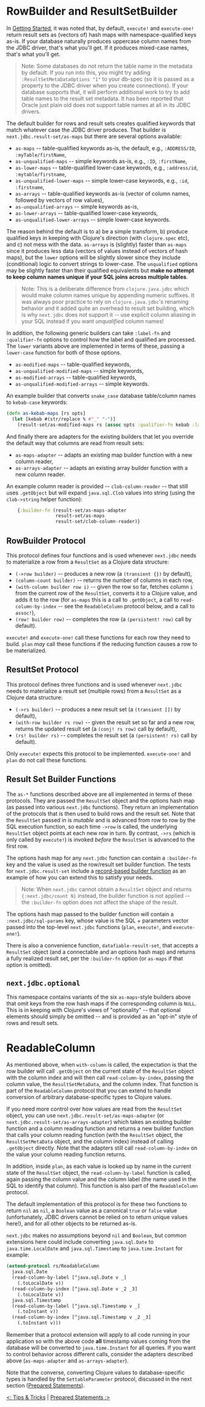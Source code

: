 # RowBuilder and ResultSetBuilder

In [Getting Started](/doc/getting-started.md), it was noted that, by default, `execute!` and `execute-one!` return result sets as (vectors of) hash maps with namespace-qualified keys as-is. If your database naturally produces uppercase column names from the JDBC driver, that's what you'll get. If it produces mixed-case names, that's what you'll get.

> Note: Some databases do not return the table name in the metadata by default. If you run into this, you might try adding `:ResultSetMetaDataOptions "1"` to your db-spec (so it is passed as a property to the JDBC driver when you create connections). If your database supports that, it will perform additional work to try to add table names to the result set metadata. It has been reported that Oracle just plain old does not support table names at all in its JDBC drivers.

The default builder for rows and result sets creates qualified keywords that match whatever case the JDBC driver produces. That builder is `next.jdbc.result-set/as-maps` but there are several options available:

* `as-maps` -- table-qualified keywords as-is, the default, e.g., `:ADDRESS/ID`, `:myTable/firstName`,
* `as-unqualified-maps` -- simple keywords as-is, e.g., `:ID`, `:firstName`,
* `as-lower-maps` -- table-qualified lower-case keywords, e.g., `:address/id`, `:mytable/firstname`,
* `as-unqualified-lower-maps` -- simple lower-case keywords, e.g., `:id`, `:firstname`,
* `as-arrays` -- table-qualified keywords as-is (vector of column names, followed by vectors of row values),
* `as-unqualified-arrays` -- simple keywords as-is,
* `as-lower-arrays` -- table-qualified lower-case keywords,
* `as-unqualified-lower-arrays` -- simple lower-case keywords.

The reason behind the default is to a) be a simple transform, b) produce qualified keys in keeping with Clojure's direction (with `clojure.spec` etc), and c) not mess with the data. `as-arrays` is (slightly) faster than `as-maps` since it produces less data (vectors of values instead of vectors of hash maps), but the `lower` options will be slightly slower since they include (conditional) logic to convert strings to lower-case. The `unqualified` options may be slightly faster than their qualified equivalents but **make no attempt to keep column names unique if your SQL joins across multiple tables**.

> Note: This is a deliberate difference from `clojure.java.jdbc` which would make column names unique by appending numeric suffixes. It was always poor practice to rely on `clojure.java.jdbc`'s renaming behavior and it added quite an overhead to result set building, which is why `next.jdbc` does not support it -- use explicit column aliasing in your SQL instead if you want _unqualified_ column names!

In addition, the following generic builders can take `:label-fn` and `:qualifier-fn` options to control how the label and qualified are processed. The `lower` variants above are implemented in terms of these, passing a `lower-case` function for both of those options.

* `as-modified-maps` -- table-qualified keywords,
* `as-unqualified-modified-maps` -- simple keywords,
* `as-modified-arrays` -- table-qualified keywords,
* `as-unqualified-modified-arrays` -- simple keywords.

An example builder that converts `snake_case` database table/column names to `kebab-case` keywords:

```clojure
(defn as-kebab-maps [rs opts]
  (let [kebab #(str/replace % #"_" "-")]
    (result-set/as-modified-maps rs (assoc opts :qualifier-fn kebab :label-fn kebab))))
```

And finally there are adapters for the existing builders that let you override the default way that columns are read from result sets:

* `as-maps-adapter` -- adapts an existing map builder function with a new column reader,
* `as-arrays-adapter` -- adapts an existing array builder function with a new column reader.

An example column reader is provided -- `clob-column-reader` -- that still uses `.getObject` but will expand `java.sql.Clob` values into string (using the `clob->string` helper function):

```clojure
    {:builder-fn (result-set/as-maps-adapter
                  result-set/as-maps
                  result-set/clob-column-reader)}
```

## RowBuilder Protocol

This protocol defines four functions and is used whenever `next.jdbc` needs to materialize a row from a `ResultSet` as a Clojure data structure:

* `(->row builder)` -- produces a new row (a `(transient {})` by default),
* `(column-count builder)` -- returns the number of columns in each row,
* `(with-column builder row i)` -- given the row so far, fetches column `i` from the current row of the `ResultSet`, converts it to a Clojure value, and adds it to the row (for `as-maps` this is a call to `.getObject`, a call to `read-column-by-index` -- see the `ReadableColumn` protocol below, and a call to `assoc!`),
* `(row! builder row)` -- completes the row (a `(persistent! row)` call by default).

`execute!` and `execute-one!` call these functions for each row they need to build. `plan` _may_ call these functions if the reducing function causes a row to be materialized.

## ResultSet Protocol

This protocol defines three functions and is used whenever `next.jdbc` needs to materialize a result set (multiple rows) from a `ResultSet` as a Clojure data structure:

* `(->rs builder)` -- produces a new result set (a `(transient [])` by default),
* `(with-row builder rs row)` -- given the result set so far and a new row, returns the updated result set (a `(conj! rs row)` call by default),
* `(rs! builder rs)` -- completes the result set (a `(persistent! rs)` call by default).

Only `execute!` expects this protocol to be implemented. `execute-one!` and `plan` do not call these functions.

## Result Set Builder Functions

The `as-*` functions described above are all implemented in terms of these protocols. They are passed the `ResultSet` object and the options hash map (as passed into various `next.jdbc` functions). They return an implementation of the protocols that is then used to build rows and the result set. Note that the `ResultSet` passed in is _mutable_ and is advanced from row to row by the SQL execution function, so each time `->row` is called, the underlying `ResultSet` object points at each new row in turn. By contrast, `->rs` (which is only called by `execute!`) is invoked _before_ the `ResultSet` is advanced to the first row.

The options hash map for any `next.jdbc` function can contain a `:builder-fn` key and the value is used as the row/result set builder function. The tests for `next.jdbc.result-set` include a [record-based builder function](https://github.com/seancorfield/next-jdbc/blob/master/test/next/jdbc/result_set_test.clj#L162-L180) as an example of how you can extend this to satisfy your needs.

> Note: When `next.jdbc` cannot obtain a `ResultSet` object and returns `{:next.jdbc/count N}` instead, the builder function is not applied -- the `:builder-fn` option does not affect the shape of the result.

The options hash map passed to the builder function will contain a `:next.jdbc/sql-params` key, whose value is the SQL + parameters vector passed into the top-level `next.jdbc` functions (`plan`, `execute!`, and `execute-one!`).

There is also a convenience function, `datafiable-result-set`, that accepts a `ResultSet` object (and a connectable and an options hash map) and returns a fully realized result set, per the `:builder-fn` option (or `as-maps` if that option is omitted).

## `next.jdbc.optional`

This namespace contains variants of the six `as-maps`-style builders above that omit keys from the row hash maps if the corresponding column is `NULL`. This is in keeping with Clojure's views of "optionality" -- that optional elements should simply be omitted -- and is provided as an "opt-in" style of rows and result sets.

# ReadableColumn

As mentioned above, when `with-column` is called, the expectation is that the row builder will call `.getObject` on the current state of the `ResultSet` object with the column index and will then call `read-column-by-index`, passing the column value, the `ResultSetMetaData`, and the column index. That function is part of the `ReadableColumn` protocol that you can extend to handle conversion of arbitrary database-specific types to Clojure values.

If you need more control over how values are read from the `ResultSet` object, you can use `next.jdbc.result-set/as-maps-adapter` (or `next.jdbc.result-set/as-arrays-adapter`) which takes an existing builder function and a column reading function and returns a new builder function that calls your column reading function (with the `ResultSet` object, the `ResultSetMetaData` object, and the column index) instead of calling `.getObject` directly.
Note that the adapters still call `read-column-by-index` on the value your column reading function returns.

In addition, inside `plan`, as each value is looked up by name in the current state of the `ResultSet` object, the `read-column-by-label` function is called, again passing the column value and the column label (the name used in the SQL to identify that column). This function is also part of the `ReadableColumn` protocol.

The default implementation of this protocol is for these two functions to return `nil` as `nil`, a `Boolean` value as a canonical `true` or `false` value (unfortunately, JDBC drivers cannot be relied on to return unique values here!), and for all other objects to be returned as-is.

`next.jdbc` makes no assumptions beyond `nil` and `Boolean`, but common extensions here could include converting `java.sql.Date` to `java.time.LocalDate` and `java.sql.Timestamp` to `java.time.Instant` for example:

```clojure
(extend-protocol rs/ReadableColumn
  java.sql.Date
  (read-column-by-label [^java.sql.Date v _]
    (.toLocalDate v))
  (read-column-by-index [^java.sql.Date v _2 _3]
    (.toLocalDate v))
  java.sql.Timestamp
  (read-column-by-label [^java.sql.Timestamp v _]
    (.toInstant v))
  (read-column-by-index [^java.sql.Timestamp v _2 _3]
    (.toInstant v)))
```

Remember that a protocol extension will apply to all code running in your application so with the above code **all** timestamp values coming from the database will be converted to `java.time.Instant` for all queries. If you want to control behavior across different calls, consider the adapters described above (`as-maps-adapter` and `as-arrays-adapter`).

Note that the converse, converting Clojure values to database-specific types is handled by the `SettableParameter` protocol, discussed in the next section ([Prepared Statements](/doc/prepared-statements.md#prepared-statement-parameters)).

[<: Tips & Tricks](/doc/tips-and-tricks.md) | [Prepared Statements :>](/doc/prepared-statements.md)
